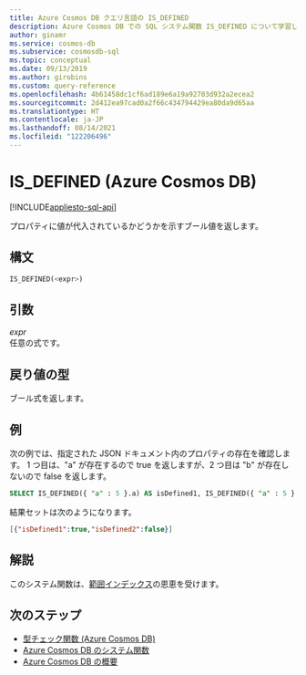```yaml
---
title: Azure Cosmos DB クエリ言語の IS_DEFINED
description: Azure Cosmos DB での SQL システム関数 IS_DEFINED について学習します。
author: ginamr
ms.service: cosmos-db
ms.subservice: cosmosdb-sql
ms.topic: conceptual
ms.date: 09/13/2019
ms.author: girobins
ms.custom: query-reference
ms.openlocfilehash: 4b61458dc1cf6ad189e6a19a92703d932a2ecea2
ms.sourcegitcommit: 2d412ea97cad0a2f66c434794429ea80da9d65aa
ms.translationtype: HT
ms.contentlocale: ja-JP
ms.lasthandoff: 08/14/2021
ms.locfileid: "122206496"
---
```

# <a name="is_defined-azure-cosmos-db"></a>IS_DEFINED (Azure Cosmos DB)
[!INCLUDE[appliesto-sql-api](../includes/appliesto-sql-api.md)]

 プロパティに値が代入されているかどうかを示すブール値を返します。  
  
## <a name="syntax"></a>構文
  
```sql
IS_DEFINED(<expr>)  
```  
  
## <a name="arguments"></a>引数
  
*expr*  
   任意の式です。  
  
## <a name="return-types"></a>戻り値の型
  
  ブール式を返します。  
  
## <a name="examples"></a>例
  
  次の例では、指定された JSON ドキュメント内のプロパティの存在を確認します。 1 つ目は、"a" が存在するので true を返しますが、2 つ目は "b" が存在しないので false を返します。  
  
```sql
SELECT IS_DEFINED({ "a" : 5 }.a) AS isDefined1, IS_DEFINED({ "a" : 5 }.b) AS isDefined2 
```  
  
 結果セットは次のようになります。  
  
```json
[{"isDefined1":true,"isDefined2":false}]  
```  

## <a name="remarks"></a>解説

このシステム関数は、[範囲インデックス](../index-policy.md#includeexclude-strategy)の恩恵を受けます。

## <a name="next-steps"></a>次のステップ

- [型チェック関数 (Azure Cosmos DB)](sql-query-type-checking-functions.md)
- [Azure Cosmos DB のシステム関数](sql-query-system-functions.md)
- [Azure Cosmos DB の概要](../introduction.md)
